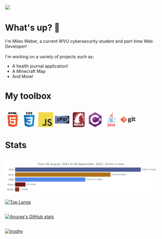 ![](https://komarev.com/ghpvc/?username=x13xDread)

# What's up? 👋

<p>I'm Miles Weber, a current WVU cybersecurity student and part-time Web Developer!<br><br>
  I'm working on a variety of projects such as:
  <ul>
    <li>A health journal application!</li>
    <li>A Minecraft Map</li>
    <li>And More!</li>
  </ul>
</p>

# My toolbox
<br>
<span>
<img src = "https://raw.githubusercontent.com/devicons/devicon/9f4f5cdb393299a81125eb5127929ea7bfe42889/icons/html5/html5-original-wordmark.svg" width = "10%">
<img src = "https://raw.githubusercontent.com/devicons/devicon/9f4f5cdb393299a81125eb5127929ea7bfe42889/icons/css3/css3-original-wordmark.svg" width = "10%">
<img src = "https://raw.githubusercontent.com/devicons/devicon/9f4f5cdb393299a81125eb5127929ea7bfe42889/icons/javascript/javascript-original.svg" width = "10%">
<img src = "https://raw.githubusercontent.com/devicons/devicon/9f4f5cdb393299a81125eb5127929ea7bfe42889/icons/php/php-original.svg" width = "10%">
<img src = "https://raw.githubusercontent.com/devicons/devicon/9f4f5cdb393299a81125eb5127929ea7bfe42889/icons/rails/rails-original-wordmark.svg" width = "10%">
<img src = "https://raw.githubusercontent.com/devicons/devicon/9f4f5cdb393299a81125eb5127929ea7bfe42889/icons/csharp/csharp-original.svg" width = "10%">
<img src = "https://raw.githubusercontent.com/devicons/devicon/9f4f5cdb393299a81125eb5127929ea7bfe42889/icons/java/java-original-wordmark.svg" width = "10%">
<img src = "https://raw.githubusercontent.com/devicons/devicon/9f4f5cdb393299a81125eb5127929ea7bfe42889/icons/git/git-original-wordmark.svg" width = "10%">

</span>
<br>

# Stats
<br>
<img src="https://github.com/x13xDread/x13xDread/blob/main/images/stat.svg" alt="Wakatime Stats"/>
<br>

[![Top Langs](https://github-readme-stats.vercel.app/api/top-langs/?username=x13xDread&langs_count=10&hide=shell&theme=radical)](https://github.com/x13xDread)
<br>
<br>

[![Anurag's GitHub stats](https://github-readme-stats.vercel.app/api?username=x13xDread&theme=radical)](https://github.com/anuraghazra/github-readme-stats)
<br><br>

[![trophy](https://github-profile-trophy.vercel.app/?username=ryo-ma&theme=radical)](https://github.com/ryo-ma/github-profile-trophy)

